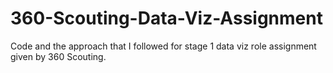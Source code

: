 # 360-Scouting-Data-Viz-Assignment
Code and the approach that I followed for stage 1 data viz role assignment given by 360 Scouting. 
